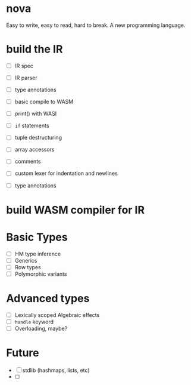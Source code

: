 # nova
Easy to write, easy to read, hard to break. A new programming language.

# build the IR

* [ ] IR spec
* [ ] IR parser

* [ ] type annotations
* [ ] basic compile to WASM
* [ ] print() with WASI
* [ ] `if` statements
* [ ] tuple destructuring
* [ ] array accessors
* [ ] comments
* [ ] custom lexer for indentation and newlines
* [ ] type annotations

# build WASM compiler for IR

# Basic Types

* [ ] HM type inference
* [ ] Generics
* [ ] Row types
* [ ] Polymorphic variants

# Advanced types

* [ ] Lexically scoped Algebraic effects
* [ ] `handle` keyword
* [ ] Overloading, maybe?

# Future

* [ ] stdlib (hashmaps, lists, etc)
* [ ] 

